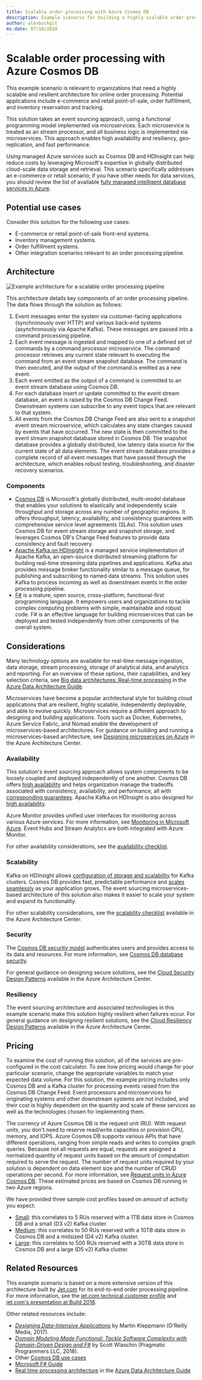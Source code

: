 ```yaml
---
title: Scalable order processing with Azure Cosmos DB
description: Example scenario for building a highly scalable order processing pipeline using Azure Cosmos DB.
author: alexbuckgit
ms.date: 07/10/2018
---
```


# Scalable order processing with Azure Cosmos DB

This example scenario is relevant to organizations that need a highly scalable and resilient architecture for online order processing. Potential applications include e-commerce and retail point-of-sale, order fulfillment, and inventory reservation and tracking. 

This solution takes an event sourcing approach, using a functional programming model implemented via microservices. Each microservice is treated as an stream processor, and all business logic is implemented via microservices. This approach enables high availability and resiliency, geo-replication, and fast performance.

Using managed Azure services such as Cosmos DB and HDInsight can help reduce costs by leveraging Microsoft's expertise in globally distributed cloud-scale data storage and retrieval. This scenario specifically addresses an e-commerce or retail scenario; if you have other needs for data services, you should review the list of available [fully managed intelligent database services in Azure][product-category].

## Potential use cases

Consider this solution for the following use cases:

* E-commerce or retail point-of-sale front-end systems.
* Inventory management systems.
* Order fulfillment systems.
* Other integration scenarios relevant to an order processing pipeline.

## Architecture

![Example architecture for a scalable order processing pipeline][architecture-diagram]

This architecture details key components of an order processing pipeline. The data flows through the solution as follows:

1. Event messages enter the system via customer-facing applications (synchronously over HTTP) and various back-end systems (asynchronously via Apache Kafka). These messages are passed into a command processing pipeline.
2. Each event message is ingested and mapped to one of a defined set of commands by a command processor microservice. The command processor retrieves any current state relevant to executing the command from an event stream snapshot database. The command is then executed, and the output of the command is emitted as a new event.
3. Each event emitted as the output of a command is committed to an event stream database using Cosmos DB.
4. For each database insert or update committed to the event stream database, an event is raised by the Cosmos DB Change Feed. Downstream systems can subscribe to any event topics that are relevant to that system.
5. All events from the Cosmos DB Change Feed are also sent to a snapshot event stream microservice, which calculates any state changes caused by events that have occurred. The new state is then committed to the event stream snapshot database stored in Cosmos DB.  The snapshot database provides a globally distributed, low latency data source for the current state of all data elements. The event stream database provides a complete record of all event messages that have passed through the architecture, which enables robust testing, troubleshooting, and disaster recovery scenarios.  

### Components

* [Cosmos DB][docs-cosmos-db] is Microsoft's globally distributed, multi-model database that enables your solutions to elastically and independently scale throughput and storage across any number of geographic regions. It offers throughput, latency, availability, and consistency guarantees with comprehensive service level agreements (SLAs). This solution uses Cosmos DB for event stream storage and snapshot storage, and leverages Cosmos DB's Change Feed features to provide data consistency and fault recovery. 
* [Apache Kafka on HDInsight][docs-kafka] is a managed service implementation of Apache Kafka, an open-source distributed streaming platform for building real-time streaming data pipelines and applications. Kafka also provides message broker functionality similar to a message queue, for publishing and subscribing to named data streams. This solution uses Kafka to process incoming as well as downstream events in the order processing pipeline. 
* [F#](https://fsharp.org/) is a mature, open source, cross-platform, functional-first programming language. It empowers users and organizations to tackle complex computing problems with simple, maintainable and robust code. F# is an effective language for building microservices that can be deployed and tested independently from other components of the overall system.

## Considerations

Many technology options are available for real-time message ingestion, data storage, stream processing, storage of analytical data, and analytics and reporting. For an overview of these options, their capabilities, and key selection criteria, see [Big data architectures: Real-time processing](/azure/architecture/data-guide/technology-choices/real-time-ingestion) in the [Azure Data Architecture Guide](/azure/architecture/data-guide/).

Microservices have become a popular architectural style for building cloud applications that are resilient, highly scalable, independently deployable, and able to evolve quickly. Microservices require a different approach to designing and building applications. Tools such as Docker, Kubernetes, Azure Service Fabric, and Nomad enable the development of microservices-based architectures. For guidance on building and running a microservices-based architecture, see [Designing microservices on Azure](/azure/architecture/microservices/) in the Azure Architecture Center.

### Availability

This solution's event sourcing approach allows system components to be loosely coupled and deployed independently of one another. Cosmos DB offers [high availability][docs-cosmos-db-regional-failover] and helps organization manage the tradeoffs associated with consistency, availability, and performance, all with [corresponding guarantees][docs-cosmos-db-guarantees]. Apache Kafka on HDInsight is also designed for [high availability][docs-kafka-high-availability].

Azure Monitor provides unified user interfaces for monitoring across various Azure services. For more information, see [Monitoring in Microsoft Azure](/azure/monitoring-and-diagnostics/monitoring-overview). Event Hubs and Stream Analytics are both integrated with Azure Monitor. 

For other availability considerations, see the [availability checklist][availability].

### Scalability

Kafka on HDInsight allows [configuration of storage and scalability](/azure/hdinsight/kafka/apache-kafka-scalability) for Kafka clusters. Cosmos DB provides fast, predictable performance and [scales seamlessly](/azure/cosmos-db/partition-data) as your application grows.
The event sourcing microservices-based architecture of this solution also makes it easier to scale your system and expand its functionality.

For other scalability considerations, see the [scalability checklist][scalability] available in the Azure Architecture Center.

### Security

The [Cosmos DB security model](/azure/cosmos-db/secure-access-to-data) authenticates users and provides access to its data and resources. For more information, see [Cosmos DB database security](/en-us/azure/cosmos-db/database-security).

For general guidance on designing secure solutions, see the [Cloud Security Design Patterns][security] available in the Azure Architecture Center.

### Resiliency

The event sourcing architecture and associated technologies in this example scenario make this solution highly resilient when failures occur. For general guidance on designing resilient solutions, see the [Cloud Resiliency Design Patterns][resiliency] available in the Azure Architecture Center.

## Pricing

To examine the cost of running this solution, all of the services are pre-configured in the cost calculator.  To see how pricing would change for your particular scenario, change the appropriate variables to match your expected data volume. For this solution, the example pricing includes only Cosmos DB and a Kafka cluster for processing events raised from the Cosmos DB Change Feed. Event processors and microservices for originating systems and other downstream systems are not included, and their cost is highly dependent on the quantity and scale of these services as well as the technologies chosen for implementing them.

The currency of Azure Cosmos DB is the request unit (RU). With request units, you don't need to reserve read/write capacities or provision CPU, memory, and IOPS. Azure Cosmos DB supports various APIs that have different operations, ranging from simple reads and writes to complex graph queries. Because not all requests are equal, requests are assigned a normalized quantity of request units based on the amount of computation required to serve the request. The number of request units required by your solution is dependent on data element size and the number of CRUD operations per second. For more information, see [Request units in Azure Cosmos DB](/azure/cosmos-db/request-units). These estimated prices are based on Cosmos DB running in two Azure regions.

We have provided three sample cost profiles based on amount of activity you expect:

* [Small][small-pricing]: this correlates to 5 RUs reserved with a 1TB data store in Cosmos DB and a small (D3 v2) Kafka cluster.
* [Medium][medium-pricing]: this correlates to 50 RUs reserved with a 10TB data store in Cosmos DB and a midsized (D4 v2) Kafka cluster.
* [Large][large-pricing]: this correlates to 500 RUs reserved with a 30TB data store in Cosmos DB and a large (D5 v2) Kafka cluster.

## Related Resources

This example scenario is based on a more extensive version of this architecture built by [Jet.com](https://jet.com) for its end-to-end order processing pipeline. For more information, see the [jet.com technical customer profile][source-document] and [jet.com's presentation at Build 2018][source-presentation]. 

Other related resources include:
* _[Designing Data-Intensive Applications](https://dataintensive.net/)_ by Martin Kleppmann (O'Reilly Media, 2017).
* _[Domain Modeling Made Functional: Tackle Software Complexity with Domain-Driven Design and F#](https://pragprog.com/book/swdddf/domain-modeling-made-functional)_ by Scott Wlaschin (Pragmatic Programmers LLC, 2018).
* Other [Cosmos DB use cases][docs-cosmos-db-use-cases]
* [Microsoft F# Guide][docs-f-sharp]
* [Real time processing architecture](/azure/architecture/data-guide/big-data/real-time-processing) in the [Azure Data Architecture Guide](/azure/architecture/data-guide/)

<!-- links -->
[product-category]: https://azure.microsoft.com/product-categories/databases/
[source-document]: https://customers.microsoft.com/en-us/story/jet-com-powers-innovative-e-commerce-engine-on-azure-in-less-than-12-months
[source-presentation]: https://channel9.msdn.com/events/Build/2018/BRK3602
[small-pricing]: https://azure.com/e/3d43949ffbb945a88cc0a126dc3a0e6e
[medium-pricing]: https://azure.com/e/1f1e7bf2a6ad4f7799581211f4369b9b
[large-pricing]: https://azure.com/e/75207172ece94cf6b5fb354a2252b333
[architecture-diagram]: ./images/architecture-diagram-cosmos-db.png
[docs-cosmos-db]: /azure/cosmos-db
[docs-cosmos-db-change-feed]: /azure/cosmos-db/change-feed
[docs-cosmos-db-regional-failover]: /azure/cosmos-db/regional-failover
[docs-cosmos-db-guarantees]: /azure/cosmos-db/distribute-data-globally#AvailabilityGuarantees
[docs-cosmos-db-use-cases]: /azure/cosmos-db/use-cases
[docs-f-sharp]: /dotnet/fsharp/
[docs-kafka]: /azure/hdinsight/kafka/apache-kafka-introduction
[docs-kafka-high-availability]: /azure/hdinsight/kafka/apache-kafka-high-availability
[docs-event-hubs]: /azure/event-hubs/event-hubs-what-is-event-hubs
[docs-stream-analytics]: /azure/stream-analytics/stream-analytics-introduction
[docs-blob-storage]: /azure/storage/blobs/storage-blobs-introduction
[availability]: /azure/architecture/checklist/availability
[scalability]: /azure/architecture/checklist/scalability
[resiliency]: /azure/architecture/patterns/category/resiliency/
[security]: /azure/architecture/patterns/category/security
